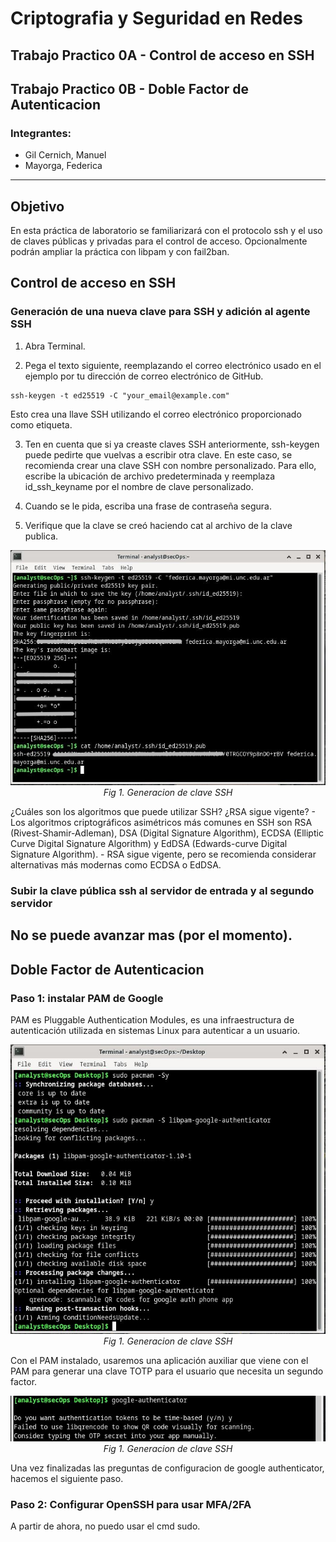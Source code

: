 # Criptografia y Seguridad en Redes

## Trabajo Practico 0A - Control de acceso en SSH
## Trabajo Practico 0B - Doble Factor de Autenticacion

### Integrantes:
- Gil Cernich, Manuel
- Mayorga, Federica

---
## Objetivo
En esta práctica de laboratorio se familiarizará con el protocolo ssh y el uso de claves públicas 
y privadas para el control de acceso. Opcionalmente podrán ampliar la práctica con libpam y con fail2ban.

## Control de acceso en SSH

### Generación de una nueva clave para SSH y adición al agente SSH
1. Abra Terminal.
   
2. Pega el texto siguiente, reemplazando el correo electrónico usado en el ejemplo por tu dirección de correo electrónico de GitHub.

```
ssh-keygen -t ed25519 -C "your_email@example.com"
```

Esto crea una llave SSH utilizando el correo electrónico proporcionado como
etiqueta.

3. Ten en cuenta que si ya creaste claves SSH anteriormente, ssh-keygen puede pedirte que vuelvas a escribir otra clave. En este caso, se recomienda crear una clave SSH con nombre personalizado. Para ello, escribe la ubicación de archivo predeterminada y reemplaza id_ssh_keyname por el nombre de clave personalizado.

4. Cuando se le pida, escriba una frase de contraseña segura.

5. Verifique que la clave se creó haciendo cat al archivo de la clave publica.
   
<p align="center">
    <img src="imgs/tp0_img1.JPG"><br>
    <em>Fig 1. Generacion de clave SSH</em>
</p>

¿Cuáles son los algoritmos que puede utilizar SSH? ¿RSA sigue vigente?
    - Los algoritmos criptográficos asimétricos más comunes en SSH son RSA (Rivest-Shamir-Adleman), DSA (Digital Signature Algorithm), ECDSA (Elliptic Curve Digital Signature Algorithm) y EdDSA (Edwards-curve Digital Signature Algorithm).
    - RSA sigue vigente, pero se recomienda considerar alternativas más modernas como ECDSA o EdDSA.

### Subir la clave pública ssh al servidor de entrada y al segundo servidor

No se puede avanzar mas (por el momento).
---

## Doble Factor de Autenticacion

### Paso 1: instalar PAM de Google
PAM es Pluggable Authentication Modules, es una infraestructura de
autenticación utilizada en sistemas Linux para autenticar a un usuario.

<p align="center">
    <img src="imgs/tp0B_img1.JPG"><br>
    <em>Fig 1. Generacion de clave SSH</em>
</p>

Con el PAM instalado, usaremos una aplicación auxiliar que viene con el PAM para generar una clave TOTP para el usuario que necesita un segundo factor.

<p align="center">
    <img src="imgs/tp0B_img2.JPG"><br>
    <em>Fig 1. Generacion de clave SSH</em>
</p>

Una vez finalizadas las preguntas de configuracion de google authenticator, hacemos el siguiente paso.

### Paso 2: Configurar OpenSSH para usar MFA/2FA
A partir de ahora, no puedo usar el cmd sudo.